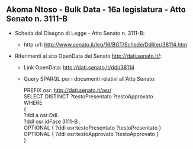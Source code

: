 ## Akoma Ntoso - Bulk Data - 16a legislatura - Atto Senato n. 3111-B ##

* Scheda del Disegno di Legge - Atto Senato n. 3111-B:
	* http url: http://www.senato.it/leg/16/BGT/Schede/Ddliter/38114.htm

* Riferimenti al sito OpenData del Senato http://dati.senato.it/:
	* Link OpenData: http://dati.senato.it/ddl/38114
	* Query SPARQL per i documenti relativi all'Atto Senato:

        PREFIX osr: <http://dati.senato.it/osr/>  
		SELECT DISTINCT ?testoPresentato ?testoApprovato  
		WHERE  
		{  
		    ?ddl a osr:Ddl.  
		    ?ddl osr:idFase 3111-B .  
		    OPTIONAL { ?ddl osr:testoPresentato ?testoPresentato }  
		    OPTIONAL { ?ddl osr:testoApprovato ?testoApprovato }  
		}
		